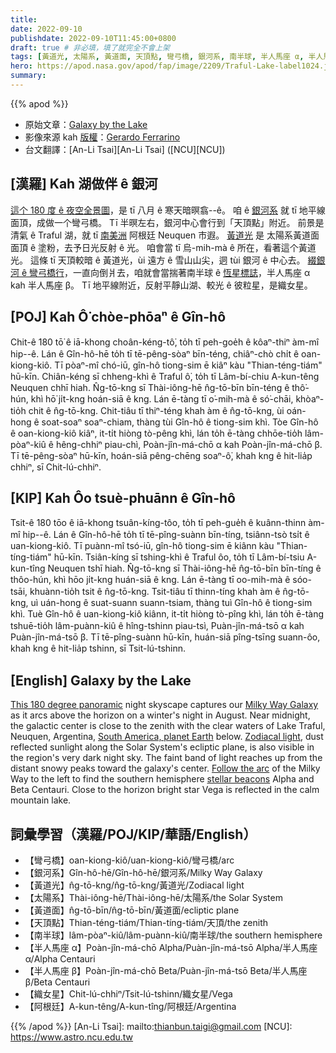 ```yaml
---
title:
date: 2022-09-10
publishdate: 2022-09-10T11:45:00+0800
draft: true # 非必填，填了就完全不會上架
tags: [黃道光, 太陽系, 黃道面, 天頂點, 彎弓橋, 銀河系, 南半球, 半人馬座 α, 半人馬座 β, 織女星, 翻點]
hero: https://apod.nasa.gov/apod/fap/image/2209/Traful-Lake-label1024.jpg
summary:
---
```


{{% apod %}}

- 原始文章：[Galaxy by the Lake](https://apod.nasa.gov/apod/ap220910.html)
- 影像來源 kah [版權][copyright]：[Gerardo Ferrarino](https://www.astrobin.com/users/g.ferra/)
- 台文翻譯：[An-Li Tsai][An-Li Tsai] ([NCU][NCU])

## [漢羅] Kah 湖做伴 ê 銀河
[這个 180 度 ê 夜空全景圖][This 180 degree panoramic]，是 tī 八月 ê 寒天暗暝翕--ê。
咱 ê [銀河系][Milky Way Galaxy] 就 tī 地平線面頂，成做一个彎弓橋。
Tī 半暝左右，銀河中心會行到「天頂點」附近。
前景是清氣 ê Traful 湖，就 tī [南美洲][South America, planet Earth] 阿根廷 Neuquen 市遐。
[黃道光][Zodiacal light] 是 太陽系黃道面 面頂 ê 塗粉，去予日光反射 ê 光。
咱會當 tī 烏-mih-mà ê 所在，看著這个黃道光。
這條 tī 天頂較暗 ê 黃道光，ùi 遠方 ê 雪山山尖，迵 tùi 銀河 ê 中心去。
[綴銀河 ê 彎弓橋行][Follow the arc]，一直向倒爿去，咱就會當揣著南半球 ê [恆星標誌][stellar beacons t]，半人馬座 α kah 半人馬座 β。
Tī 地平線附近，反射平靜山湖、較光 ê 彼粒星，是織女星。

## [POJ] Kah Ô͘ chòe-phōaⁿ ê Gîn-hô
Chit-ê 180 tō͘ ê iā-khong choân-kéng-tô͘, to̍h tī peh-goe̍h ê kôaⁿ-thiⁿ àm-mî hip--ê.
Lán ê Gîn-hô-hē to̍h tī tē-pêng-sòaⁿ bīn-téng, chiâⁿ-chò chi̍t ê oan-kiong-kiô.
Tī pòaⁿ-mî chó-iū, gîn-hô tiong-sim ē kiâⁿ kàu "Thian-téng-tiám" hū-kīn.
Chiân-kéng sī chheng-khì ê Traful ô͘, to̍h tī Lâm-bí-chiu A-kun-têng Neuquen chhī hiah.
N̂g-tō-kng sī Thài-iông-hē n̂g-tō-bīn bīn-téng ê thô͘-hún, khì hō͘ ji̍t-kng hoán-siā ê kng.
Lán ē-tàng tī o͘-mih-mà ê só͘-chāi, khòaⁿ-tio̍h chit ê n̂g-tō-kng.
Chit-tiâu tī thiⁿ-téng khah àm ê n̂g-tō-kng, ùi oán-hong ê soat-soaⁿ soaⁿ-chiam, thàng tùi Gîn-hô ê tiong-sim khì.
Tòe Gîn-hô ê oan-kiong-kiô kiâⁿ, it-ti̍t hiòng tò-pêng khì, lán to̍h ē-tàng chhōe-tio̍h lâm-pòaⁿ-kiû ê hêng-chhiⁿ piau-chì, Poàn-jîn-má-chō α kah Poàn-jîn-má-chō β.
Tī tē-pêng-sòaⁿ hū-kīn, hoán-siā pêng-chēng soaⁿ-ô͘, khah kng ê hit-lia̍p chhiⁿ, sī Chit-lú-chhiⁿ.

## [KIP] Kah Ôo tsuè-phuānn ê Gîn-hô
Tsit-ê 180 tōo ê iā-khong tsuân-kíng-tôo, to̍h tī peh-gue̍h ê kuânn-thinn àm-mî hip--ê.
Lán ê Gîn-hô-hē to̍h tī tē-pîng-suànn bīn-tíng, tsiânn-tsò tsi̍t ê uan-kiong-kiô.
Tī puànn-mî tsó-iū, gîn-hô tiong-sim ē kiânn kàu "Thian-tíng-tiám" hū-kīn.
Tsiân-kíng sī tshing-khì ê Traful ôo, to̍h tī Lâm-bí-tsiu A-kun-tîng Neuquen tshī hiah.
N̂g-tō-kng sī Thài-iông-hē n̂g-tō-bīn bīn-tíng ê thôo-hún, khì hōo ji̍t-kng huán-siā ê kng.
Lán ē-tàng tī oo-mih-mà ê sóo-tsāi, khuànn-tio̍h tsit ê n̂g-tō-kng.
Tsit-tiâu tī thinn-tíng khah àm ê n̂g-tō-kng, uì uán-hong ê suat-suann suann-tsiam, thàng tuì Gîn-hô ê tiong-sim khì.
Tuè Gîn-hô ê uan-kiong-kiô kiânn, it-ti̍t hiòng tò-pîng khì, lán to̍h ē-tàng tshuē-tio̍h lâm-puànn-kiû ê hîng-tshinn piau-tsì, Puàn-jîn-má-tsō α kah Puàn-jîn-má-tsō β.
Tī tē-pîng-suànn hū-kīn, huán-siā pîng-tsīng suann-ôo, khah kng ê hit-lia̍p tshinn, sī Tsit-lú-tshinn.

## [English] Galaxy by the Lake
[This 180 degree panoramic][This 180 degree panoramic] night skyscape captures our [Milky Way Galaxy][Milky Way Galaxy] as it arcs above the horizon on a winter's night in August.
Near midnight, the galactic center is close to the zenith with the clear waters of Lake Traful, Neuquen, Argentina, [South America, planet Earth][South America, planet Earth] below.
[Zodiacal light][Zodiacal light], dust reflected sunlight along the Solar System's ecliptic plane, is also visible in the region's very dark night sky.
The faint band of light reaches up from the distant snowy peaks toward the galaxy's center.
[Follow the arc][Follow the arc] of the Milky Way to the left to find the southern hemisphere [stellar beacons][stellar beacons e] Alpha and Beta Centauri.
Close to the horizon bright star Vega is reflected in the calm mountain lake.

## 詞彙學習（漢羅/POJ/KIP/華語/English）
- 【彎弓橋】oan-kiong-kiô/uan-kiong-kiô/彎弓橋/arc
- 【銀河系】Gîn-hô-hē/Gîn-hô-hē/銀河系/Milky Way Galaxy
- 【黃道光】n̂g-tō-kng/n̂g-tō-kng/黃道光/Zodiacal light
- 【太陽系】Thài-iông-hē/Thài-iông-hē/太陽系/the Solar System
- 【黃道面】n̂g-tō-bīn/n̂g-tō-bīn/黃道面/ecliptic plane
- 【天頂點】Thian-téng-tiám/Thian-tíng-tiám/天頂/the zenith
- 【南半球】lâm-pòaⁿ-kiû/lâm-puànn-kiû/南半球/the southern hemisphere
- 【半人馬座 α】Poàn-jîn-má-chō Alpha/Puàn-jîn-má-tsō Alpha/半人馬座 α/Alpha Centauri
- 【半人馬座 β】Poàn-jîn-má-chō Beta/Puàn-jîn-má-tsō Beta/半人馬座 β/Beta Centauri
- 【織女星】Chit-lú-chhiⁿ/Tsit-lú-tshinn/織女星/Vega
- 【阿根廷】A-kun-têng/A-kun-tîng/阿根廷/Argentina


{{% /apod %}}
[An-Li Tsai]: mailto:thianbun.taigi@gmail.com
[NCU]: https://www.astro.ncu.edu.tw

[copyright]: https://apod.nasa.gov/apod/fap/lib/about_apod.html#srapply

[This 180 degree panoramic]:https://www.instagram.com/p/Ch750HtvOG6/?hl=en
[Milky Way Galaxy]:https://solarsystem.nasa.gov/solar-system/beyond/overview/
[South America, planet Earth]:https://visibleearth.nasa.gov/images/56526/light-and-dark-image-pair-south-america/56527l
[Zodiacal light]:https://www.nasa.gov/feature/goddard/2021/serendipitous-juno-spacecraft-detections-shatter-ideas-about-origin-of-zodiacal-light
[Follow the arc]:https://apod.nasa.gov/apod/image/2209/Traful-Lake-label.jpg
[stellar beacons e]:https://apod.nasa.gov/apod/ap220328.html
[stellar beacons t]:https://apod.tw/daily/20220328/
